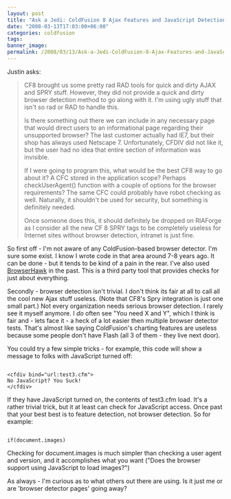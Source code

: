 ```yaml
---
layout: post
title: "Ask a Jedi: ColdFusion 8 Ajax Features and JavaScript Detection"
date: "2008-03-13T17:03:00+06:00"
categories: coldfusion 
tags: 
banner_image: 
permalink: /2008/03/13/Ask-a-Jedi-ColdFusion-8-Ajax-Features-and-JavaScript-Detection
---
```


Justin asks:

<blockquote>
<p>
CF8 brought us some pretty rad RAD tools for quick and
dirty AJAX and SPRY stuff. However, they did not provide a quick and dirty browser detection method to go along with it. I'm using ugly stuff that isn't so rad or RAD to handle this.

Is there something out there we can include in any necessary page that would direct users to an informational page regarding their unsupported browser? The last customer actually had IE7, but their shop has always used Netscape 7. Unfortunately, CFDIV did not like it, but the user had
no idea that entire section of information was invisible.

If I were going to program this, what would be the best CF8 way to go about it? A CFC stored in the application scope? Perhaps checkUserAgent() function with a couple of options
for the browser requirements? The same CFC could probably have robot checking as well. Naturally, it shouldn't be used for security, but something is definitely needed.

Once someone does this, it should definitely be dropped on RIAForge as I consider all the new CF 8 SPRY tags to be completely useless for Internet sites without browser detection, intranet is just fine. 
</p>
</blockquote>

So first off - I'm not aware of any ColdFusion-based browser detector. I'm sure some exist. I know I wrote code in that area around 7-8 years ago. It can be done - but it tends to be kind of a pain in the rear. I've also used <a href="http://www.cyscape.com/Default.aspx?bhcp=1">BrowserHawk</a> in the past. This is a third party tool that provides checks for just about everything.

Secondly - browser detection isn't trivial. I don't think its fair at all to call all the cool new Ajax stuff useless. (Note that CF8's Spry integration is just one small part.) Not every organization needs serious browser detection. I rarely see it myself anymore. I <i>do</i> often see "You need X and Y", which I think is fair and - lets face it - a heck of a lot easier then multiple browser detector tests. That's almost like saying ColdFusion's charting features are useless because some people don't have Flash (all 3 of them - they live next door). 

You could try a few simple tricks - for example, this code will show a message to folks with JavaScript turned off:

<code>
&lt;cfdiv bind="url:test3.cfm"&gt;
No JavaScript? You Suck!
&lt;/cfdiv&gt;
</code>

If they have JavaScript turned on, the contents of test3.cfm load. It's a rather trivial trick, but it at least can check for JavaScript access. Once past that your best best is to feature detection, not browser detection. So for example:

<code>
if(document.images)
</code>

Checking for document.images is much simpler than checking a user agent and version, and it accomplishes what you want ("Does the browser support using JavaScript to load images?")

As always - I'm curious as to what others out there are using. Is it just me or are 'browser detector pages' going away?